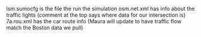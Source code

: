 lsm.sumocfg is the file the run the simulation
osm.net.xml has info about the traffic lights (comment at the top says where data for our intersection is)
7a.rou.xml has the car route info (Maura will update to have traffic flow match the Boston data we pull)
